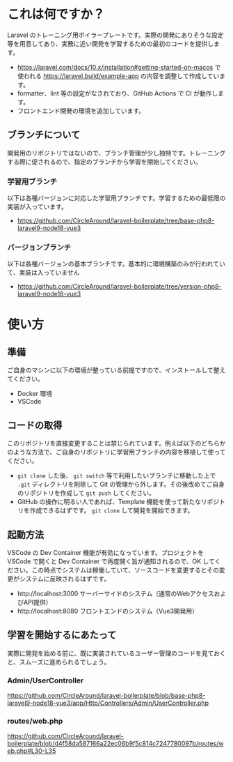 # これは何ですか？

Laravel のトレーニング用ボイラープレートです。実際の開発にありそうな設定等を用意してあり、実務に近い開発を学習するための最初のコードを提供します。

- https://laravel.com/docs/10.x/installation#getting-started-on-macos で使われる https://laravel.build/example-app の内容を調整して作成しています。
- formatter、lint 等の設定がなされており、GitHub Actions で CI が動作します。
- フロントエンド開発の環境を追加しています。

## ブランチについて

開発用のリポジトリではないので、ブランチ管理が少し独特です。トレーニングする際に促されるので、指定のブランチから学習を開始してください。

### 学習用ブランチ

以下は各種バージョンに対応した学習用ブランチです。学習するための最低限の実装が入っています。

- https://github.com/CircleAround/laravel-boilerplate/tree/base-php8-laravel9-node18-vue3

### バージョンブランチ

以下は各種バージョンの基本ブランチです。基本的に環境構築のみが行われていて、実装は入っていません

- https://github.com/CircleAround/laravel-boilerplate/tree/version-php8-laravel9-node18-vue3

# 使い方

## 準備

ご自身のマシンに以下の環境が整っている前提ですので、インストールして整えてください。

- Docker 環境
- VSCode

## コードの取得

このリポジトリを直接変更することは禁じられています。例えば以下のどちらかのような方法で、ご自身のリポジトリに学習用ブランチの内容を移植して使ってください。

- `git clone` した後、 `git switch` 等で利用したいブランチに移動した上で `.git` ディレクトリを削除して Git の管理から外します。その後改めてご自身のリポジトリを作成して `git push` してください。
- GitHub の操作に明るい人であれば、Template 機能を使って新たなリポジトリを作成できるはずです。 `git clone` して開発を開始できます。

## 起動方法

VSCode の Dev Container 機能が有効になっています。プロジェクトを VSCode で開くと Dev Container で再度開く旨が通知されるので、OK してください。この時点でシステムは稼働していて、ソースコードを変更するとその変更がシステムに反映されるはずです。

- http://localhost:3000 サーバーサイドのシステム（通常のWebアクセスおよびAPI提供）
- http://localhost:8080 フロントエンドのシステム（Vue3開発用）

## 学習を開始するにあたって

実際に開発を始める前に、既に実装されているユーザー管理のコードを見ておくと、スムーズに進められるでしょう。

### Admin/UserController
https://github.com/CircleAround/laravel-boilerplate/blob/base-php8-laravel9-node18-vue3/app/Http/Controllers/Admin/UserController.php

### routes/web.php
https://github.com/CircleAround/laravel-boilerplate/blob/d4f58da587166a22ec06b9f5c814c7247780097b/routes/web.php#L30-L35

